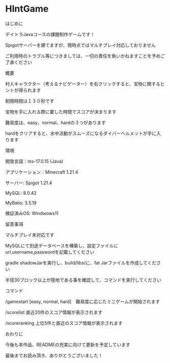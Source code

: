 # HIntGame
はじめに

デイトラJavaコースの課題制作ゲームです！

Spigotサーバーを建てますが、現時点ではマルチプレイ対応しておりません

ご利用時のトラブル等につきましては、一切の責任を負いかねますことを予めご了承ください


概要

村人キャラクター（考えるナビゲーター）を右クリックすると、宝物に関するヒントが得られます

制限時間は１３０秒です

宝物を手に入れる際に要した時間でスコアが決まります

難易度は、easy、normal、hardの３つがあります

hardをクリアすると、水中活動がスムーズになるダイバーヘルメットが手に入ります


環境

開発言語：ms-17.0.15 (Java)

アプリケーション：Minecraft 1.21.4

サーバー: Spigot 1.21.4

MySQL: 8.0.42

MyBatis: 3.5.19

検証済みOS: Windwows11


留意事項

マルチプレイ未対応です

MySQLにて別途データベースを構築し、設定ファイルにurl,username,passwordを記載してください

gradle shadowJarを実行し、build/libs/に、fat Jarファイルを作成してください

半径30ブロック以上が陸地である事を確認して、コマンドを実行してください


コマンド

/gamestart [easy, normal, hard]　難易度に応じたミニゲームが開始されます

/scorelist 直近20件のスコア情報が表示されます

/scoreranking 上位5件と直近のスコア情報が表示されます


おわりに

今後も本作品、READMEの充実に向けて更新を予定しています

最後までお読み頂き、ありがとうございました！






